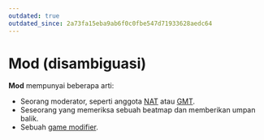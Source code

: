```yaml
---
outdated: true
outdated_since: 2a73fa15eba9ab6f0c0fbe547d71933628aedc64
---
```


# Mod (disambiguasi)

**Mod** mempunyai beberapa arti:

- Seorang moderator, seperti anggota [NAT](/wiki/People/The_Team/Nomination_Assessment_Team) atau [GMT](/wiki/People/The_Team/Global_Moderation_Team).
- Seseorang yang memeriksa sebuah beatmap dan memberikan umpan balik.
- Sebuah [game modifier](/wiki/Game_modifier).
